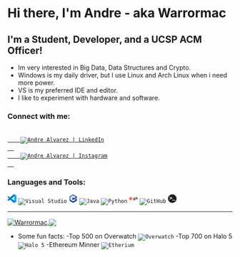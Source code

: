 # Hi there, I'm Andre - aka Warrormac 

## I'm a Student, Developer, and a UCSP ACM Officer!

- Im very interested in Big Data, Data Structures and Crypto.
- Windows is my daily driver, but I use Linux and Arch Linux when i need more power.
- VS is my preferred IDE and editor. 
- I like to experiment with hardware and software. 


### Connect with me:

<a href="https://www.linkedin.com/in/andre-alvarez-5b2498106/">
<code>
    <img alt="Andre Alvarez | LinkedIn" height="20px" src="https://cdn.icon-icons.com/icons2/3041/PNG/512/linkedin_logo_icon_189225.png" />
  </code>
</a>

<a href="https://www.instagram.com/andre_alvarez_251/">
  <code>
    <img alt="Andre Alvarez | Instagram" height="20px" src="https://i.pinimg.com/originals/3b/21/c7/3b21c7efd2ba9c119fb8d361acacc31d.png" />
  </code>
</a>

<br />


### Languages and Tools:

<code><img alt="Visual Studio Code" height="20px" src="https://raw.githubusercontent.com/github/explore/80688e429a7d4ef2fca1e82350fe8e3517d3494d/topics/visual-studio-code/visual-studio-code.png" /></code>
<code><img alt="Visual Studio" height="20px" src="https://p.kindpng.com/picc/s/13-130970_visual-studio-2019-icon-hd-png-download.png"/></code>
<code><img alt="C++" height="20px" src="https://raw.githubusercontent.com/github/explore/80688e429a7d4ef2fca1e82350fe8e3517d3494d/topics/cpp/cpp.png" /></code>
<code><img alt="Java" height="20px" src="https://w7.pngwing.com/pngs/578/816/png-transparent-java-class-file-java-platform-standard-edition-java-development-kit-java-runtime-environment-coffee-jar-text-class-orange-thumbnail.png"/></code>
<code><img alt="Python" height="20px" src="https://encrypted-tbn0.gstatic.com/images?q=tbn:ANd9GcTjkWh_w2MlcY1Iajbcnf4ahqyiKsdfJtEpDA&usqp=CAU"/></code>
<code><img alt="Git" height="20px" src="https://raw.githubusercontent.com/github/explore/80688e429a7d4ef2fca1e82350fe8e3517d3494d/topics/git/git.png" /></code>
<code><img alt="GitHub" height="20px" src="https://pbs.twimg.com/media/EuQcdomWgAAxP5_.png" /></code>
<code><img alt="Terminal" height="20px" src="https://raw.githubusercontent.com/github/explore/80688e429a7d4ef2fca1e82350fe8e3517d3494d/topics/terminal/terminal.png" /></code>

<hr>


<a href="https://github.com/warrormac/github-readme-stats">
  <img align="center"<img src="https://github-readme-stats.vercel.app/api?username=warrormac&show_icons=true&theme=gotham" alt="Warrormac" alt="Andre's Github stats" width="54%" />
</a>
<a href="https://github.com/Andre's/github-readme-stats">
  <img align="center" src="https://github-readme-stats.vercel.app/api/top-langs/?username=warrormac&show_icons=true&theme=gotham" width="35%" />
</a>

- Some fun facts: 
  -Top 500 on Overwatch <code><img alt="Overwatch" height="20px" src="https://i.dlpng.com/static/png/5454275-overwatch-icon-png-271882-free-icons-library-overwatch-symbol-transparent-1280_1280_preview.png"/></code>
  -Top 700 on Halo 5 <code><img alt="Halo 5" height="20px" src="https://lookingforclan.com/sites/default/files/styles/icon/public/2018-09/halo-5-icon_0.png.jpg?itok=T3D10jrB"/></code>
  -Ethereum Minner <code><img alt="Etherium" height="20px" src="https://upload.wikimedia.org/wikipedia/commons/thumb/0/01/Ethereum_logo_translucent.svg/800px-Ethereum_logo_translucent.svg.png"/></code>
  
  


